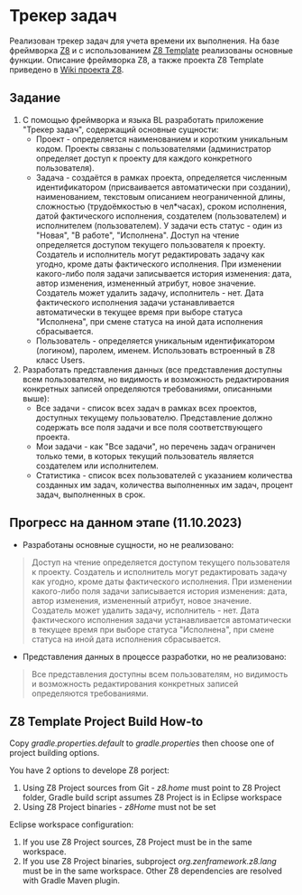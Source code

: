 # Трекер задач

Реализован трекер задач для учета времени их выполнения. На базе фреймворка [Z8](https://github.com/zenframework/z8/) и с использованием [Z8 Template](https://github.com/zenframework/z8-template) реализованы основные функции. Описание фреймворка Z8, а также проекта Z8 Template приведено в [Wiki проекта Z8](https://github.com/zenframework/z8/wiki).

## Задание

1. С помощью фреймворка и языка BL разработать приложение "Трекер задач", содержащий основные сущности:
   - Проект - определяется наименованием и коротким уникальным кодом. Проекты связаны с пользователями (администратор определяет доступ к проекту для каждого конкретного пользователя).
   - Задача - создаётся в рамках проекта, определяется численным идентификатором (присваивается автоматически при создании), наименованием, текстовым описанием неограниченной длины, сложностью (трудоёмкостью в чел*часах), сроком исполнения, датой фактического исполнения, создателем (пользователем) и исполнителем (пользователем). У задачи есть статус - один из "Новая", "В работе", "Исполнена". Доступ на чтение определяется доступом текущего пользователя к проекту. Создатель и исполнитель могут редактировать задачу как угодно, кроме даты фактического исполнения. При изменении какого-либо поля задачи записывается история изменения: дата, автор изменения, измененный атрибут, новое значение. Создатель может удалить задачу, исполнитель - нет. Дата фактического исполнения задачи устанавливается автоматически в текущее время при выборе статуса "Исполнена", при смене статуса на иной дата исполнения сбрасывается.
   - Пользователь - определяется уникальным идентификатором (логином), паролем, именем. Использовать встроенный в Z8 класс Users.
2. Разработать представления данных (все представления доступны всем пользователям, но видимость и возможность редактирования конкретных записей определяются требованиями, описанными выше):
   - Все задачи - список всех задач в рамках всех проектов, доступных текущему пользователю. Представление должно содержать все поля задачи и все поля соответствующего проекта.
   - Мои задачи - как "Все задачи", но перечень задач ограничен только теми, в которых текущий пользователь является создателем или исполнителем.
   - Статистика - список всех пользователей с указанием количества созданных им задач, количества выполненных им задач, процент задач, выполненных в срок.

## Прогресс на данном этапе (11.10.2023)

- Разработаны основные сущности, но не реализовано:
> Доступ на чтение определяется доступом текущего пользователя к проекту. Создатель и исполнитель могут редактировать задачу как угодно, кроме даты фактического исполнения. При изменении какого-либо поля задачи записывается история изменения: дата, автор изменения, измененный атрибут, новое значение. Создатель может удалить задачу, исполнитель - нет. Дата фактического исполнения задачи устанавливается автоматически в текущее время при выборе статуса "Исполнена", при смене статуса на иной дата исполнения сбрасывается.
- Представления данных в процессе разработки, но не реализовано:
> Все представления доступны всем пользователям, но видимость и возможность редактирования конкретных записей определяются требованиями.

## Z8 Template Project Build How-to

Copy _gradle.properties.default_ to _gradle.properties_ then choose one of project building options.

You have 2 options to develope Z8 porject:
1. Using Z8 Project sources from Git - _z8.home_ must point to Z8 Project folder, Gradle build script assumes Z8 Project is in Eclipse workspace
1. Using Z8 Project binaries - _z8Home_ must not be set

Eclipse workspace configuration:
1. If you use Z8 Project sources, Z8 Project must be in the same workspace.
1. If you use Z8 Project binaries, subproject _org.zenframework.z8.lang_ must be in the same workspace. Other Z8 dependencies are resolved with Gradle Maven plugin.
